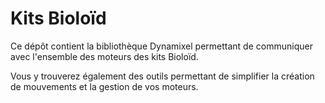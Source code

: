 Kits Bioloïd
============

Ce dépôt contient la bibliothèque Dynamixel permettant de communiquer
avec l'ensemble des moteurs des kits Bioloïd.

Vous y trouverez également des outils permettant de simplifier 
la création de mouvements et la gestion de vos moteurs.
